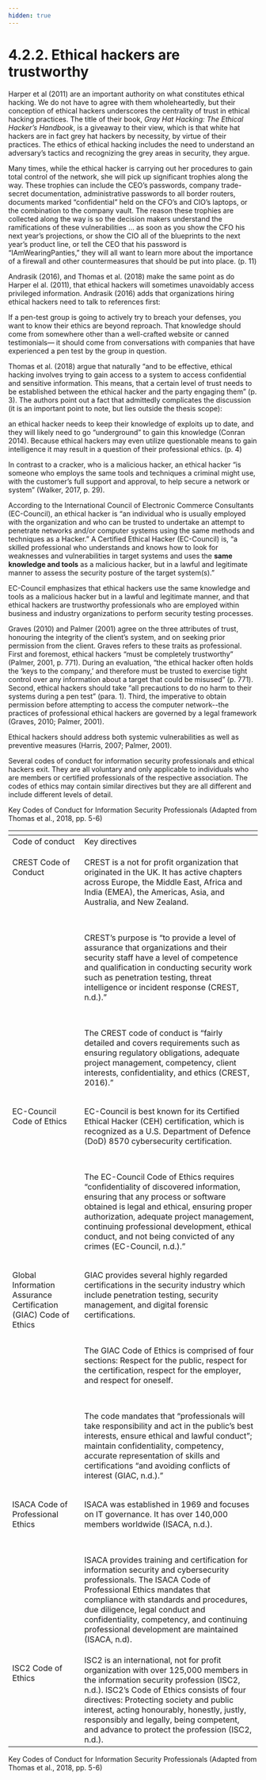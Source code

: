 ```yaml
---
hidden: true
---
```


# 4.2.2. Ethical hackers are trustworthy

Harper et al (2011) are an important authority on what constitutes ethical hacking. We do not have to agree with them wholeheartedly, but their conception of ethical hackers underscores the centrality of trust in ethical hacking practices. The title of their book, _Gray Hat Hacking: The Ethical Hacker’s Handbook_, is a giveaway to their view, which is that white hat hackers are in fact grey hat hackers by necessity, by virtue of their practices. The ethics of ethical hacking includes the need to understand an adversary’s tactics and recognizing the grey areas in security, they argue.

Many times, while the ethical hacker is carrying out her procedures to gain total control of the network, she will pick up significant trophies along the way. These trophies can include the CEO’s passwords, company trade-secret documentation, administrative passwords to all border routers, documents marked “confidential” held on the CFO’s and CIO’s laptops, or the combination to the company vault. The reason these trophies are collected along the way is so the decision makers understand the ramifications of these vulnerabilities … as soon as you show the CFO his next year’s projections, or show the CIO all of the blueprints to the next year’s product line, or tell the CEO that his password is “IAmWearingPanties,” they will all want to learn more about the importance of a firewall and other countermeasures that should be put into place. (p. 11)

Andrasik (2016), and Thomas et al. (2018) make the same point as do Harper el al. (2011), that ethical hackers will sometimes unavoidably access privileged information. Andrasik (2016) adds that organizations hiring ethical hackers need to talk to references first:

If a pen-test group is going to actively try to breach your defenses, you want to know their ethics are beyond reproach. That knowledge should come from somewhere other than a well-crafted website or canned testimonials— it should come from conversations with companies that have experienced a pen test by the group in question.

Thomas et al. (2018) argue that naturally “and to be effective, ethical hacking involves trying to gain access to a system to access confidential and sensitive information. This means, that a certain level of trust needs to be established between the ethical hacker and the party engaging them” (p. 3). The authors point out a fact that admittedly complicates the discussion (it is an important point to note, but lies outside the thesis scope):

an ethical hacker needs to keep their knowledge of exploits up to date, and they will likely need to go “underground” to gain this knowledge (Conran 2014). Because ethical hackers may even utilize questionable means to gain intelligence it may result in a question of their professional ethics. (p. 4)

In contrast to a cracker, who is a malicious hacker, an ethical hacker “is someone who employs the same tools and techniques a criminal might use, with the customer’s full support and approval, to help secure a network or system” (Walker, 2017, p. 29).&#x20;

According to the International Council of Electronic Commerce Consultants (EC-Council), an ethical hacker is “an individual who is usually employed with the organization and who can be trusted to undertake an attempt to penetrate networks and/or computer systems using the same methods and techniques as a Hacker.” A Certified Ethical Hacker (EC-Council) is, “a skilled professional who understands and knows how to look for weaknesses and vulnerabilities in target systems and uses the **same knowledge and tools** as a malicious hacker, but in a lawful and legitimate manner to assess the security posture of the target system(s).”&#x20;

EC-Council emphasizes that ethical hackers use the same knowledge and tools as a malicious hacker but in a lawful and legitimate manner, and that ethical hackers are trustworthy professionals who are employed within business and industry organizations to perform security testing processes.&#x20;

Graves (2010) and Palmer (2001) agree on the three attributes of trust, honouring the integrity of the client’s system, and on seeking prior permission from the client. Graves refers to these traits as professional. First and foremost, ethical hackers “must be completely trustworthy” (Palmer, 2001, p. 771). During an evaluation, “the ethical hacker often holds the ‘keys to the company,’ and therefore must be trusted to exercise tight control over any information about a target that could be misused” (p. 771). Second, ethical hackers should take “all precautions to do no harm to their systems during a pen test” (para. 1). Third, the imperative to obtain permission before attempting to access the computer network--the practices of professional ethical hackers are governed by a legal framework (Graves, 2010; Palmer, 2001).&#x20;

Ethical hackers should address both systemic vulnerabilities as well as preventive measures (Harris, 2007; Palmer, 2001).&#x20;

Several codes of conduct for information security professionals and ethical hackers exit. They are all voluntary and only applicable to individuals who are members or certified professionals of the respective association. The codes of ethics may contain similar directives but they are all different and include different levels of detail.

Key Codes of Conduct for Information Security Professionals (Adapted from Thomas et al., 2018, pp. 5-6)

<table data-header-hidden><thead><tr><th valign="top"></th><th valign="top"></th></tr></thead><tbody><tr><td valign="top">Code of conduct </td><td valign="top">Key directives </td></tr><tr><td valign="top"><p>CREST Code of Conduct</p><p><br></p></td><td valign="top"><p>CREST is a not for profit organization that originated in the UK. It has active chapters across Europe, the Middle East, Africa and India (EMEA), the Americas, Asia, and Australia, and New Zealand. </p><p><br></p><p>CREST’s purpose is “to provide a level of assurance that organizations and their security staff have a level of competence and qualification in conducting security work such as penetration testing, threat intelligence or incident response (CREST, n.d.).”</p><p><br></p><p>The CREST code of conduct is “fairly detailed and covers requirements such as ensuring regulatory obligations, adequate project management, competency, client interests, confidentiality, and ethics (CREST, 2016).”</p></td></tr><tr><td valign="top"><p>EC-Council Code of Ethics</p><p><br></p></td><td valign="top"><p>EC-Council is best known for its Certified Ethical Hacker (CEH) certification, which is recognized as a U.S. Department of Defence (DoD) 8570 cybersecurity certification. </p><p><br></p><p>The EC-Council Code of Ethics requires “confidentiality of discovered information, ensuring that any process or software obtained is legal and ethical, ensuring proper authorization, adequate project management, continuing professional development, ethical conduct, and not being convicted of any crimes (EC-Council, n.d.).”</p></td></tr><tr><td valign="top"><p>Global Information Assurance Certification (GIAC) Code of Ethics</p><p><br></p></td><td valign="top"><p>GIAC provides several highly regarded certifications in the security industry which include penetration testing, security management, and digital forensic certifications. </p><p><br></p><p>The GIAC Code of Ethics is comprised of four sections: Respect for the public, respect for the certification, respect for the employer, and respect for oneself. </p><p><br></p><p>The code mandates that “professionals will take responsibility and act in the public’s best interests, ensure ethical and lawful conduct”; maintain confidentiality, competency, accurate representation of skills and certifications “and avoiding conflicts of interest (GIAC, n.d.).”</p></td></tr><tr><td valign="top"><p>ISACA Code of Professional Ethics</p><p><br></p></td><td valign="top"><p>ISACA was established in 1969 and focuses on IT governance. It has over 140,000 members worldwide (ISACA, n.d.).</p><p><br></p><p>ISACA provides training and certification for information security and cybersecurity professionals. The ISACA Code of Professional Ethics mandates that compliance with standards and procedures, due diligence, legal conduct and confidentiality, competency, and continuing professional development are maintained (ISACA, n.d). </p></td></tr><tr><td valign="top"><p>ISC2 Code of Ethics</p><p><br></p></td><td valign="top">ISC2 is an international, not for profit organization with over 125,000 members in the information security profession (ISC2, n.d.). ISC2’s Code of Ethics consists of four directives: Protecting society and public interest, acting honourably, honestly, justly, responsibly and legally, being competent, and advance to protect the profession (ISC2, n.d.).</td></tr></tbody></table>

Key Codes of Conduct for Information Security Professionals (Adapted from Thomas et al., 2018, pp. 5-6)&#x20;

